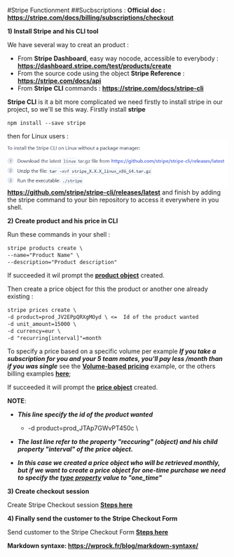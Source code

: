 #Stripe Functionment
##Sucbscriptions : 
**Official doc : https://stripe.com/docs/billing/subscriptions/checkout**

**1) Install Stripe and his CLI tool**

We have several way to creat an product :
- From **Stripe Dashboard**, easy way nocode, accessible to everybody : **https://dashboard.stripe.com/test/products/create**
- From the source code using the object **Stripe Reference** : **https://stripe.com/docs/api**
- From **Stripe CLI** commands : **https://stripe.com/docs/stripe-cli**

**Stripe CLI** is it a bit more complicated we need firstly to install stripe in our project, so we'll se this way. Firstly install **stripe**
    
    npm install --save stripe

then for Linux users :
![Alt text](doc/linux.png?raw=true 'Title')
**https://github.com/stripe/stripe-cli/releases/latest**
and finish by adding the stripe command to your bin repository to access it everywhere in you shell.

**2) Create product and his price in CLI**

Run these commands in your shell :

    stripe products create \
    --name="Product Name" \
    --description="Product description"

If succeeded it wil prompt the **[product object](https://stripe.com/docs/api/products/object)** created. 

Then create a price object for this the product or another one already existing :

    stripe prices create \
    -d product=prod_JV2EPpQRXgMOyd \ <=  Id of the product wanted
    -d unit_amount=15000 \
    -d currency=eur \
    -d "recurring[interval]"=month

To specify a price based on a specific volume per example ***If you take a subscription for you and your 5 team mates, you'll pay less /month than if you was single*** see the **[Volume-based pricing](https://stripe.com/docs/billing/subscriptions/examples#pricing-tiers)** example, or the others billing examples **[here](https://stripe.com/docs/billing/subscriptions/examples)**;

If succeeded it will prompt the **[price object](https://stripe.com/docs/api/prices/object)** created.

**NOTE**:
*   ***This line specify the id of the product    wanted***
    - -d product=prod_JTAp7GWvPT450c \
*   ***The last line refer to the property "reccuring" (object) and his child property "interval" of the price object.***

*   ***In this case we created a price object who will be retrieved monthly, but if we want to create a price object for  one-time purchase we need to specify the [type property](https://stripe.com/docs/api/prices/object#price_object-type) value to "one_time"***

**3) Create checkout session**

 Create Stripe Checkout session **[Steps here](https://stripe.com/docs/billing/subscriptions/checkout#create-session)**

**4) Finally send the customer to the Stripe Checkout Form**
 
 Send customer to the  Stripe Checkout Form **[Steps here](https://stripe.com/docs/billing/subscriptions/checkout#add-redirect)**

**Markdown syntaxe: https://wprock.fr/blog/markdown-syntaxe/**

